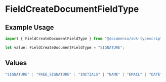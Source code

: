 # FieldCreateDocumentFieldType

## Example Usage

```typescript
import { FieldCreateDocumentFieldType } from "@documenso/sdk-typescript/models/operations";

let value: FieldCreateDocumentFieldType = "SIGNATURE";
```

## Values

```typescript
"SIGNATURE" | "FREE_SIGNATURE" | "INITIALS" | "NAME" | "EMAIL" | "DATE" | "TEXT" | "NUMBER" | "RADIO" | "CHECKBOX" | "DROPDOWN"
```